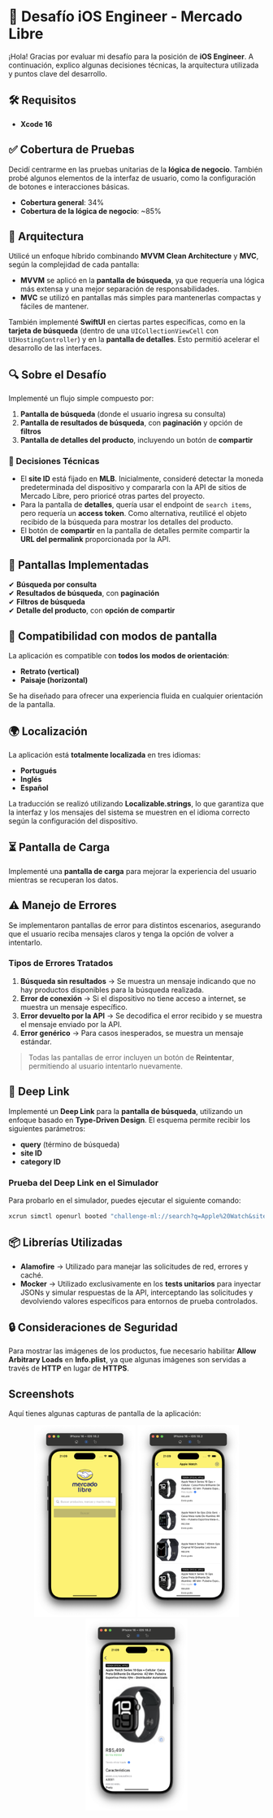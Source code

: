 # 📌 Desafío iOS Engineer - Mercado Libre  

¡Hola! Gracias por evaluar mi desafío para la posición de **iOS Engineer**. A continuación, explico algunas decisiones técnicas, la arquitectura utilizada y puntos clave del desarrollo.  

## 🛠 Requisitos  
- **Xcode 16**  

## ✅ Cobertura de Pruebas  
Decidí centrarme en las pruebas unitarias de la **lógica de negocio**. También probé algunos elementos de la interfaz de usuario, como la configuración de botones e interacciones básicas.  

- **Cobertura general**: 34%  
- **Cobertura de la lógica de negocio**: ~85%  

## 📌 Arquitectura  
Utilicé un enfoque híbrido combinando **MVVM Clean Architecture** y **MVC**, según la complejidad de cada pantalla:  

- **MVVM** se aplicó en la **pantalla de búsqueda**, ya que requería una lógica más extensa y una mejor separación de responsabilidades.  
- **MVC** se utilizó en pantallas más simples para mantenerlas compactas y fáciles de mantener.  

También implementé **SwiftUI** en ciertas partes específicas, como en la **tarjeta de búsqueda** (dentro de una `UICollectionViewCell` con `UIHostingController`) y en la **pantalla de detalles**. Esto permitió acelerar el desarrollo de las interfaces.  

## 🔍 Sobre el Desafío  
Implementé un flujo simple compuesto por:  
1. **Pantalla de búsqueda** (donde el usuario ingresa su consulta)  
2. **Pantalla de resultados de búsqueda**, con **paginación** y opción de **filtros**  
3. **Pantalla de detalles del producto**, incluyendo un botón de **compartir**  

### 📌 Decisiones Técnicas  
- El **site ID** está fijado en **MLB**. Inicialmente, consideré detectar la moneda predeterminada del dispositivo y compararla con la API de sitios de Mercado Libre, pero prioricé otras partes del proyecto.  
- Para la pantalla de **detalles**, quería usar el endpoint de `search items`, pero requería un **access token**. Como alternativa, reutilicé el objeto recibido de la búsqueda para mostrar los detalles del producto.  
- El botón de **compartir** en la pantalla de detalles permite compartir la **URL del permalink** proporcionada por la API.  

## 📱 Pantallas Implementadas  
✔ **Búsqueda por consulta**  
✔ **Resultados de búsqueda**, con **paginación**  
✔ **Filtros de búsqueda**  
✔ **Detalle del producto**, con **opción de compartir**  

## 📱 Compatibilidad con modos de pantalla
La aplicación es compatible con **todos los modos de orientación**:
- **Retrato (vertical)**
- **Paisaje (horizontal)**

Se ha diseñado para ofrecer una experiencia fluida en cualquier orientación de la pantalla.

## 🌍 Localización  
La aplicación está **totalmente localizada** en tres idiomas:  
- **Portugués**  
- **Inglés**  
- **Español**  

La traducción se realizó utilizando **Localizable.strings**, lo que garantiza que la interfaz y los mensajes del sistema se muestren en el idioma correcto según la configuración del dispositivo.  

## ⏳ Pantalla de Carga  
Implementé una **pantalla de carga** para mejorar la experiencia del usuario mientras se recuperan los datos.  

## ⚠️ Manejo de Errores  
Se implementaron pantallas de error para distintos escenarios, asegurando que el usuario reciba mensajes claros y tenga la opción de volver a intentarlo.  

### Tipos de Errores Tratados  
1. **Búsqueda sin resultados** → Se muestra un mensaje indicando que no hay productos disponibles para la búsqueda realizada.  
2. **Error de conexión** → Si el dispositivo no tiene acceso a internet, se muestra un mensaje específico.  
3. **Error devuelto por la API** → Se decodifica el error recibido y se muestra el mensaje enviado por la API.  
4. **Error genérico** → Para casos inesperados, se muestra un mensaje estándar.  

> Todas las pantallas de error incluyen un botón de **Reintentar**, permitiendo al usuario intentarlo nuevamente.  

## 🔗 Deep Link  
Implementé un **Deep Link** para la **pantalla de búsqueda**, utilizando un enfoque basado en **Type-Driven Design**. El esquema permite recibir los siguientes parámetros:  
- **query** (término de búsqueda)  
- **site ID**  
- **category ID**  

### Prueba del Deep Link en el Simulador  
Para probarlo en el simulador, puedes ejecutar el siguiente comando:  
```sh
xcrun simctl openurl booted "challenge-ml://search?q=Apple%20Watch&siteId=MLB&category=MLB135384"
```

## 📦 Librerías Utilizadas  
- **Alamofire** → Utilizado para manejar las solicitudes de red, errores y caché.  
- **Mocker** → Utilizado exclusivamente en los **tests unitarios** para inyectar JSONs y simular respuestas de la API, interceptando las solicitudes y devolviendo valores específicos para entornos de prueba controlados.  

## 🔒 Consideraciones de Seguridad  
Para mostrar las imágenes de los productos, fue necesario habilitar **Allow Arbitrary Loads** en **Info.plist**, ya que algunas imágenes son servidas a través de **HTTP** en lugar de **HTTPS**.  

## Screenshots

Aquí tienes algunas capturas de pantalla de la aplicación:

<p align="center">
  <img src=".imgs/Query.png" width="200">
  <img src=".imgs/Result.png" width="200">
  <img src=".imgs/Detail.png" width="200">
</p>